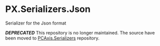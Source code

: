 # PX.Serializers.Json
Serializer for the Json format

***DEPRECATED*** This repository is no longer maintained. The source have been moved to [PCAxis.Serializers](https://github.com/statisticssweden/PCAxis.Serializers) repository.
